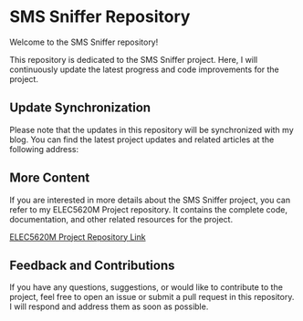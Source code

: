 # SMS Sniffer Repository

Welcome to the SMS Sniffer repository!

This repository is dedicated to the SMS Sniffer project. Here, I will continuously update the latest progress and code improvements for the project.

## Update Synchronization

Please note that the updates in this repository will be synchronized with my blog. You can find the latest project updates and related articles at the following address:

## More Content

If you are interested in more details about the SMS Sniffer project, you can refer to my ELEC5620M Project repository. It contains the complete code, documentation, and other related resources for the project.

[ELEC5620M Project Repository Link](https://github.com/leeds-embedded-systems/ELEC5620M-Mini-Project-Group-10/tree/main)

## Feedback and Contributions

If you have any questions, suggestions, or would like to contribute to the project, feel free to open an issue or submit a pull request in this repository. I will respond and address them as soon as possible.
